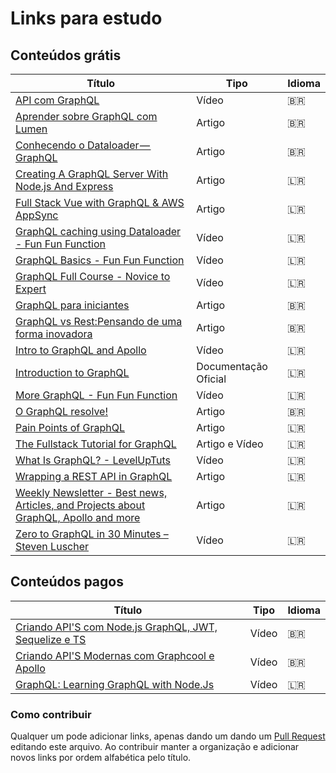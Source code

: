 
# Links para estudo

## Conteúdos grátis
 Título | Tipo  | Idioma
------- | ------  | ------
[API com GraphQL](https://www.youtube.com/watch?v=0WWuJaNSFgk&feature=youtu.be) | Vídeo | 🇧🇷
[Aprender sobre GraphQL com Lumen](https://github.com/wouerner/aprender-graphql-lumen)  | Artigo | 🇧🇷
[Conhecendo o Dataloader — GraphQL](https://medium.com/@Emanuel_G/conhecendo-o-dataloader-graphql-b1395870c64b) | Artigo | 🇧🇷
[Creating A GraphQL Server With Node.js And Express](https://medium.com/codingthesmartway-com-blog/creating-a-graphql-server-with-node-js-and-express-f6dddc5320e1) | Artigo |  🇱🇷
[Full Stack Vue with GraphQL & AWS AppSync](https://hackernoon.com/full-stack-vue-with-graphql-aws-appsync-adc5af474dc9) | Artigo | 🇱🇷
[GraphQL caching using Dataloader - Fun Fun Function](https://youtu.be/--AguZ20lLA) | Vídeo | 🇱🇷
[GraphQL Basics - Fun Fun Function](https://youtu.be/lAJWHHUz8_8) | Vídeo| 🇱🇷
[GraphQL Full Course - Novice to Expert](https://youtu.be/ed8SzALpx1Q) | Vídeo| 🇱🇷
[GraphQL para iniciantes](https://medium.com/trainingcenter/graphql-para-iniciantes-a4cbe6c3da5d) | Artigo | 🇧🇷
[GraphQL vs Rest:Pensando de uma forma inovadora](https://medium.com/@juliocesar_44438/graphql-vs-rest-pensando-de-uma-forma-inovadora-a89c0d514a0d) | Artigo | 🇧🇷
[Intro to GraphQL and Apollo](https://www.udemy.com/introduction-to-graphql-and-apollo-building-modern-apis/) | Vídeo  | 🇱🇷
[Introduction to GraphQL](https://graphql.org/learn/) | Documentação Oficial | 🇱🇷
[More GraphQL - Fun Fun Function](https://youtu.be/RMtq0RCLuzs) | Vídeo | 🇱🇷
[O GraphQL resolve!](https://medium.com/@zerocowl/graphql-resolve-pt1-72697a655917) | Artigo | 🇧🇷
[Pain Points of GraphQL](https://labs.getninjas.com.br/pain-points-of-graphql-7e83ba5ddef7) | Artigo | 🇱🇷
[The Fullstack Tutorial for GraphQL](https://www.howtographql.com/) | Artigo e Vídeo | 🇱🇷
[What Is GraphQL? - LevelUpTuts](https://www.youtube.com/watch?v=VjXb3PRL9WI) | Vídeo | 🇱🇷
[Wrapping a REST API in GraphQL](http://graphql.org/blog/rest-api-graphql-wrapper/) | Artigo | 🇱🇷
[Weekly Newsletter - Best news, Articles, and Projects about GraphQL, Apollo and more](https://graphqlweekly.com/) | Artigo | 🇱🇷
[Zero to GraphQL in 30 Minutes – Steven Luscher](https://www.youtube.com/watch?v=UBGzsb2UkeY) | Vídeo | 🇱🇷
## Conteúdos pagos
 Título | Tipo | Idioma
------- | ------ | ------
[Criando API'S com Node.js GraphQL, JWT, Sequelize e TS](https://www.udemy.com/criando-apis-com-nodejs-graphql-jwt-e-sequelize) | Vídeo | 🇧🇷
[Criando API'S Modernas com Graphcool e Apollo](https://www.treinaweb.com.br/curso/graphql-criando-apis-modernas-com-graphcool-e-apollo) | Vídeo | 🇧🇷
[GraphQL: Learning GraphQL with Node.Js](https://www.udemy.com/learning-graphql-with-nodejs/) | Vídeo | 🇱🇷
### Como contribuir
Qualquer um pode adicionar links, apenas dando um dando um [Pull Request](https://blog.da2k.com.br/2015/02/04/git-e-github-do-clone-ao-pull-request/) editando este arquivo. Ao contribuir manter a organização e adicionar novos links por ordem alfabética pelo título.
